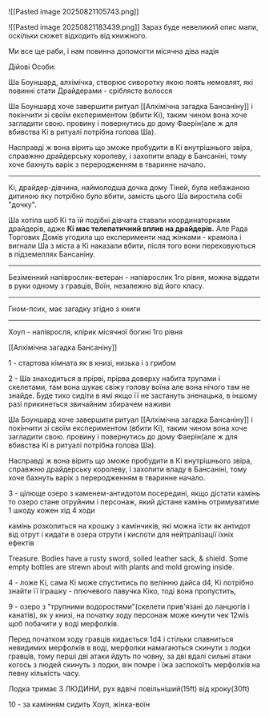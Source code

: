 ![[Pasted image 20250821105743.png]]

![[Pasted image 20250821183439.png]]
Зараз буде невеликий опис мапи, оскільки сюжет відходить від книжного.

Ми все ще раби, і нам повинна допомогти місячна діва надія

Дійові Особи:

Ша Боуншард, алхімічка, створює сиворотку якою поять немовлят, які повинні стати Драйдерами - сріблясте волосся

Ша Боуншард хоче завершити ритуал [[Алхімічна загадка Бансаніну]] і покінчити зі своїм експериментом (вбити Кі), таким чином вона хоче загладити свою. провину і повернутись до дому Фаерін(але ж для вбивства Кі в ритуалі потрібна голова Ша).

Насправді ж вона вірить що зможе пробудити в Кі внутрішнього звіра, справжню драйдерську королеву, і захопити владу в Бансаніні, тому хоче бахнуть варік з переродженням в тваринне начало.

--------------

Кі, драйдер-дівчина, наймолодша дочка дому Тіней, була небажаною дитиною яку потрібно було вбити, замість цього Ша виростила собі "дочку".

Ша хотіла щоб Кі та їй подібні дівчата ставали координаторками драйдерів, адже **Кі має телепатичний вплив на драйдерів.**  Але Рада Торгових Домів угодила що експерименти над жінками - крамола і вигнали Ша з міста а Кі наказали вбити, після того вони переховуються в підземеллях Бансаніну.

-----

Безіменний напіврослик-ветеран - напіврослик 1го рівня, можна віддати в руки одному з гравців, Воїн, незалежно від його класу.

----

Гном-псих, має загадку згідно з книги

----
Хоуп - напівросля, клірик місячної богині 1го рівня

[[Алхімічна загадка Бансаніну]]

1 - стартова кімната як в книзі, низька і з грибом

2 - Ша знаходиться в прірві, прірва доверху набита трупами і скелетами, там вона шукає свіжу голову воїна але вона нічого там не знайде. Буде тихо сидіти в ямі якщо її не застануть зненацька, в іншому разі прикинеться звичайним збирачем наживи

Ша Боуншард хоче завершити ритуал [[Алхімічна загадка Бансаніну]] і покінчити зі своїм експериментом (вбити Кі), таким чином вона хоче загладити свою. провину і повернутись до дому Фаерін(але ж для вбивства Кі в ритуалі потрібна голова Ша).

Насправді ж вона вірить що зможе пробудити в Кі внутрішнього звіра, справжню драйдерську королеву, і захопити владу в Бансаніні, тому хоче бахнуть варік з переродженням в тваринне начало.

3 - цілюще озеро з каменем-антидотом посередині, якщо дістати камінь то озеро стане отруйним і персонаж, який дістане камінь отримуватиме 1 шкоду кожен хід 4 ходи

камінь розколиться на крошку з камінчиків, які можна їсти як антидот від отрут і кидати в озера отрути і кислоти для нейтралізації їхніх ефектів

Treasure. Bodies have a rusty 
sword, soiled leather sack, & shield. 
Some empty bottles are strewn 
about with plants and mold growing 
inside.

4 - ложе Кі, сама Кі може спуститись по велінню дайса d4,
Ki потрібно знайти її іграшку - плючевого павучка Кіко, тоді вона пропустить,

9 - озеро з "трупними водоростями"(скелети прив'язані до ланцюгів і канатів), як у книзі, на початку ходу персонаж може кинути чек 12wis щоб побачити у воді мерфолків. 

Перед початком ходу гравців кидається 1d4 і стільки спавниться невидимих мерфолків в воді, мерфолки намагаються скинути з лодки гравців, тому перші дві атаки йдуть по човну, за дві вдалі сильні атаки когось з людей скинуть з лодки, він помре і їжа заспокоїть мерфолків на певну кількість часу.

Лодка тримає 3 ЛЮДИНИ, рух вдвічі повільніший(15ft) від кроку(30ft)

10 - за камінням сидить Хоуп, жінка-воїн